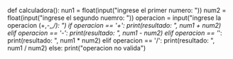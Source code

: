 def calculadora():
    nun1 = float(input("ingrese el primer numero: "))
    num2 = float(input("ingrese el segundo nuemro: "))
    operacion = input("ingrese la operacion (+,-,*,/): ")
    if operacion == '+':
        print(resultado: ", num1 + num2)
    elif operacion == '-':
        print(resultado: ", num1 - num2)
    elif operacion == '*':
        print(resultado: ", num1 * num2)
    elif operacion == '/':
        print(resultado: ", num1 / num2)
    else:
        print("operacion no valida")
